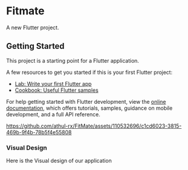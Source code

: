 # Fitmate

A new Flutter project.

## Getting Started

This project is a starting point for a Flutter application.

A few resources to get you started if this is your first Flutter project:

- [Lab: Write your first Flutter app](https://docs.flutter.dev/get-started/codelab)
- [Cookbook: Useful Flutter samples](https://docs.flutter.dev/cookbook)

For help getting started with Flutter development, view the [online documentation](https://docs.flutter.dev/), which offers tutorials, samples, guidance on mobile development, and a full API reference.


https://github.com/athul-rx/FitMate/assets/110532696/c1cd6023-3815-469b-9f4b-78b5f4e55808


### Visual Design

Here is the Visual design of our application






